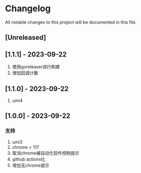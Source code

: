 # Changelog
All notable changes to this project will be documented in this file.

## [Unreleased]

## [1.1.1] - 2023-09-22
1. 使用goreleaser进行构建
2. 增加回调计数

## [1.1.0] - 2023-09-22
1. umi4

## [1.0.0] - 2023-09-22
### 支持
1. umi3
2. chrome < 117
3. 取消chrome被自动化软件控制提示
4. github actions化
5. 增加无chrome提示
